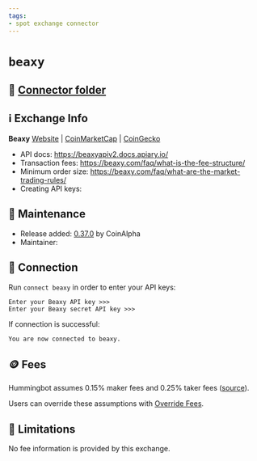 ```yaml
---
tags:
- spot exchange connector
---
```


# `beaxy`

## 📁 [Connector folder](https://github.com/CoinAlpha/hummingbot/tree/master/hummingbot/connector/exchange/beaxy)

## ℹ️ Exchange Info

**Beaxy** 
[Website](https://beaxy.com/) | [CoinMarketCap](https://coinmarketcap.com/exchanges/beaxy/) | [CoinGecko](https://www.coingecko.com/en/exchanges/beaxy)

* API docs: https://beaxyapiv2.docs.apiary.io/
* Transaction fees: https://beaxy.com/faq/what-is-the-fee-structure/
* Minimum order size: https://beaxy.com/faq/what-are-the-market-trading-rules/
* Creating API keys: 

## 👷 Maintenance

* Release added: [0.37.0](/release-notes/0.37.0) by CoinAlpha
* Maintainer: 

## 🔑 Connection

Run `connect beaxy` in order to enter your API keys:
 
```
Enter your Beaxy API key >>>
Enter your Beaxy secret API key >>>
```

If connection is successful:
```
You are now connected to beaxy.
```

## 🪙 Fees

Hummingbot assumes 0.15% maker fees and 0.25% taker fees ([source](https://github.com/CoinAlpha/hummingbot/blob/master/hummingbot/connector/exchange/beaxy/beaxy_utils.py#L11)).

Users can override these assumptions with [Override Fees](/global-configs/override-fees/).

## 🛑 Limitations

No fee information is provided by this exchange.

